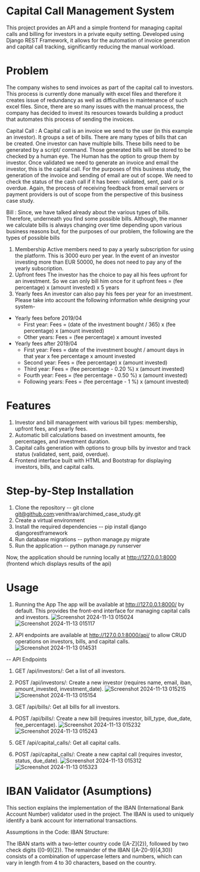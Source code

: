 # Capital Call Management System
This project provides an API and a simple frontend for managing capital calls and billing for investors in a private equity setting. Developed using Django REST Framework, it allows for the automation of invoice generation and capital call tracking, significantly reducing the manual workload.

# Problem
The company wishes to send invoices as part of the capital call to investors. This process is currently done manually with excel files and therefore it creates issue of redundancy as well as difficulties in maintenance of such excel files. Since, there are so many issues with the manual process, the company has decided to invest its resources towards building a product that automates this process of sending the invoices.

Capital Call :
A Capital call is an invoice we send to the user (in this example an investor). It groups a set of bills. There are many types of bills that can be created. One investor can have multiple bills. These bills need to be generated by a script/ command. Those generated bills will be stored to be checked by a human eye. The Human has the option to group them by investor. Once validated we need to generate an invoice and email the investor, this is the capital call. For the purposes of this business study, the generation of the invoice and sending of email are out of scope. We need to check the status of the cash call if it has been: validated, sent, paid or is overdue. Again, the process of receiving feedback from email servers or payment providers is out of scope from the perspective of this business case study.

Bill :
Since, we have talked already about the various types of bills. Therefore, underneath you find some possible bills. Although, the manner we calculate bills
is always changing over time depending upon various business reasons but, for the purposes of our problem, the following are the types of possible bills
1) Membership
Active members need to pay a yearly subscription for using the platform. This is 3000 euro per year. In the event of an investor investing more than EUR
50000, he does not need to pay any of the yearly subscription.
2) Upfront fees
The investor has the choice to pay all his fees upfront for an investment. So we can only bill him once for it
upfront fees = (fee percentage) x (amount invested) x 5 years
3) Yearly fees
An investor can also pay his fees per year for an investment.
Please take into account the following information while designing your system-
- Yearly fees before 2019/04
  - First year:
Fees = (date of the investment bought / 365) x (fee percentage) x (amount
invested)
  - Other years:
Fees = (fee percentage) x amount invested
- Yearly fees after 2019/04
  - First year:
Fees = date of the investment bought / amount days in that year x fee
percentage x amount invested
  - Second year:
Fees = (fee percentage) x (amount invested)
  - Third year:
Fees = (fee percentage - 0.20 %) x (amount invested)
  - Fourth year:
Fees = (fee percentage - 0.50 %) x (amount invested)
  - Following years:
Fees = (fee percentage - 1 %) x (amount invested)

# Features
1) Investor and bill management with various bill types: membership, upfront fees, and yearly fees.
2) Automatic bill calculations based on investment amounts, fee percentages, and investment duration.
3) Capital calls generation with options to group bills by investor and track status (validated, sent, paid, overdue).
4) Frontend interface built with HTML and Bootstrap for displaying investors, bills, and capital calls.

# Step-by-Step Installation
1) Clone the repository -- git clone git@github.com:venithraa/archimed_case_study.git
2) Create a virtual environment
3) Install the required dependencies -- pip install django djangorestframework
4) Run database migrations -- python manage.py migrate
6) Run the application -- python manage.py runserver

Now, the application should be running locally at http://127.0.0.1:8000 (frontend which displays results of the api)

# Usage
1) Running the App
The app will be available at http://127.0.0.1:8000/ by default. This provides the front-end interface for managing capital calls and investors.
![Screenshot 2024-11-13 015024](https://github.com/user-attachments/assets/5f873b6a-a886-41a9-a016-5bf1a90ca294)
![Screenshot 2024-11-13 015117](https://github.com/user-attachments/assets/18024344-d039-4e13-a8aa-5bac3fc250a2)


3) API endpoints are available at http://127.0.0.1:8000/api/ to allow CRUD operations on investors, bills, and capital calls.
![Screenshot 2024-11-13 014531](https://github.com/user-attachments/assets/9cec830c-a103-457d-8c5c-3be8e49b2bde)


-- API Endpoints
1) GET /api/investors/: Get a list of all investors.
2) POST /api/investors/: Create a new investor (requires name, email, iban, amount_invested, investment_date).
![Screenshot 2024-11-13 015215](https://github.com/user-attachments/assets/6ed87086-7ad1-4cf3-afae-221c14e4dc00)
![Screenshot 2024-11-13 015154](https://github.com/user-attachments/assets/e077f389-55ca-4bfa-ba05-d0d5a4960145)


4) GET /api/bills/: Get all bills for all investors.
5) POST /api/bills/: Create a new bill (requires investor, bill_type, due_date, fee_percentage).
![Screenshot 2024-11-13 015232](https://github.com/user-attachments/assets/a07ef3e5-45d6-4500-a750-116ab24ae08c)
![Screenshot 2024-11-13 015243](https://github.com/user-attachments/assets/04f7ccff-4988-4265-b5ca-7f1661527729)


7) GET /api/capital_calls/: Get all capital calls.
8) POST /api/capital_calls/: Create a new capital call (requires investor, status, due_date).
![Screenshot 2024-11-13 015312](https://github.com/user-attachments/assets/c1b9188c-96b5-45c9-97b1-a57954d03438)
![Screenshot 2024-11-13 015323](https://github.com/user-attachments/assets/d0ab9694-1413-4843-b901-d0565ece87dd)

# IBAN Validator (Asumptions)
This section explains the implementation of the IBAN (International Bank Account Number) validator used in the project. The IBAN is used to uniquely identify a bank account for international transactions.

Assumptions in the Code:
IBAN Structure:

The IBAN starts with a two-letter country code ([A-Z]{2}), followed by two check digits ([0-9]{2}).
The remainder of the IBAN ([A-Z0-9]{4,30}) consists of a combination of uppercase letters and numbers, which can vary in length from 4 to 30 characters, based on the country.
